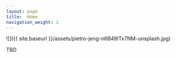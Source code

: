 ```yaml
---
layout: page
title:  Home
navigation_weight: 1
---
```

![]({{ site.baseurl }}/assets/pietro-jeng-n6B49lTx7NM-unsplash.jpg)

TBD
